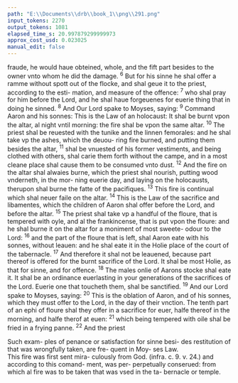 ```yaml
---
path: "E:\\Documents\\drb\\book_1\\png\\291.png"
input_tokens: 2270
output_tokens: 1081
elapsed_time_s: 20.997879299999973
approx_cost_usd: 0.023025
manual_edit: false
---
```

fraude, he would haue obteined, whole, and the fift part
besides to the owner vnto whom he did the damage. <sup>6</sup> But
for his sinne he shal offer a ramme without spott out of the
flocke, and shal geue it to the priest, according to the esti-
mation, and measure of the offence: <sup>7</sup> who shal pray for
him before the Lord, and he shal haue forgeuenes for euerie
thing that in doing he sinned. <sup>8</sup> And Our Lord spake to
Moyses, saying: <sup>9</sup> Command Aaron and his sonnes: This is
the Law of an holocaust: It shal be burnt vpon the altar, al
night vntil morning: the fire shal be vpon the same altar.
<sup>10</sup> The priest shal be reuested with the tunike and the linnen
femorales: and he shal take vp the ashes, which the deuou-
ring fire burned, and putting them besides the altar, <sup>11</sup> shal
be vnuested of his former vestiments, and being clothed with
others, shal carie them forth without the campe, and in a
most cleane place shal cause them to be consumed vnto dust.
<sup>12</sup> And the fire on the altar shal alwaies burne, which the
priest shal nourish, putting wood vnderneth, in the mor-
ning euerie day, and laying on the holocausts, therupon shal
burne the fatte of the pacifiques. <sup>13</sup> This fire is continual
which shal neuer faile on the altar. <sup>14</sup> This is the Law of the
sacrifice and libamentes, which the children of Aaron shal
offer before the Lord, and before the altar. <sup>15</sup> The priest shal
take vp a handful of the floure, that is tempered with oyle,
and al the frankincense, that is put vpon the floure: and he
shal burne it on the altar for a moniment of most sweete-
odour to the Lord: <sup>16</sup> and the part of the floure that is left,
shal Aaron eate with his sonnes, without leauen: and he shal
eate it in the Holie place of the court of the tabernacle.
<sup>17</sup> And therefore it shal not be leauened, because part thereof
is offered for the burnt sacrifice of the Lord. It shal be most
Holie, as that for sinne, and for offence. <sup>18</sup> The males
onlie of Aarons stocke shal eate it. It shal be an ordinance
euerlasting in your generations of the sacrifices of the
Lord. Euerie one that toucheth them, shal be sanctified. <sup>19</sup> And
our Lord spake to Moyses, saying: <sup>20</sup> This is the oblation of
Aaron, and of his sonnes, which they must offer to the Lord,
in the day of their vnction. The tenth part of an ephi of
floure shal they offer in a sacrifice for euer, halfe thereof in the
morning, and halfe therof at euen: <sup>21</sup> which being tempered
with oile shal be fried in a frying panne. <sup>22</sup> And the priest

<aside>Such exam-
ples of penance
or satisfaction
for sinne besi-
des restitution
of that was
wrongfully
taken, are fre-
quent in Moy-
ses Law.</aside>

<aside>This fire was
first sent mira-
culously from
God. (infra. c.
9. v. 24.) and
according to
this comand-
ment, was per-
perpetually
conserued:
from which al
fire was to be
taken that was
vsed in the ta-
bernacle or
temple.</aside>

[^1]: Aug. q. 11. &
Theod. q 9. in
Leuiticum.

[^2]: Mystically it
signified, that
the fire of
charitie being
first kindled
in mans hart
by Gods grace,
must be conti-
nually nouri-
shed and kept
burning, from
which al o-
ther good
workes are
deriued.